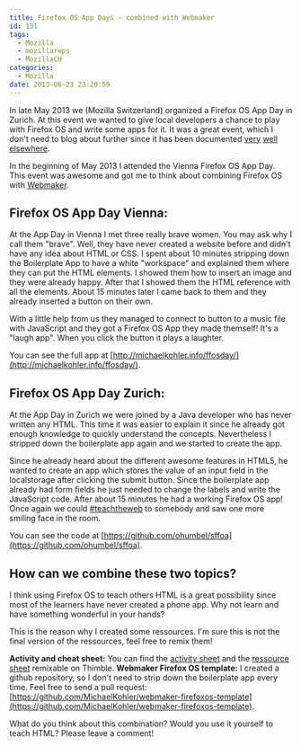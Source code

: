 ```yaml
---
title: Firefox OS App Days - combined with Webmaker
id: 131
tags:
  - Mozilla
  - mozillareps
  - MozillaCH
categories:
  - Mozilla
date: 2013-06-23 23:20:59
---
```


In late May 2013 we (Mozilla Switzerland) organized a Firefox OS App Day in Zurich. At this event we wanted to give local developers a chance to play with Firefox OS and write some apps for it. It was a great event, which I don't need to blog about further since it has been documented [very](http://blog.zuehlke.com/firefoxos-app-day-switzerland-was-great/) [well](https://blog.liip.ch/archive/2013/05/28/firefox-os-app-day.html) [elsewhere](http://blog.utou.ch/2013/mozilla-firefox-os-app-day/).

In the beginning of May 2013 I attended the Vienna Firefox OS App Day. This event was awesome and got me to think about combining Firefox OS with [Webmaker](http://www.webmaker.org).

## Firefox OS App Day Vienna:

At the App Day in Vienna I met three really brave women. You may ask why I call them "brave". Well, they have never created a website before and didn't have any idea about HTML or CSS. I spent about 10 minutes stripping down the Boilerplate App to have a white "workspace" and explained them where they can put the HTML elements. I showed them how to insert an image and they were already happy. After that I showed them the HTML reference with all the elements. About 15 minutes later I came back to them and they already inserted a button on their own.

With a little help from us they managed to connect to button to a music file with JavaScript and they got a Firefox OS App they made themself! It's a "laugh app". When you click the button it plays a laughter.

You can see the full app at [http://michaelkohler.info/ffosday/](http://michaelkohler.info/ffosday/).

## Firefox OS App Day Zurich:

At the App Day in Zurich we were joined by a Java developer who has never written any HTML. This time it was easier to explain it since he already got enough knowledge to quickly understand the concepts. Nevertheless I stripped down the boilerplate app again and we started to create the app.

Since he already heard about the different awesome features in HTML5, he wanted to create an app which stores the value of an input field in the localstorage after clicking the submit button. Since the boilerplate app already had form fields he just needed to change the labels and write the JavaScript code. After about 15 minutes he had a working Firefox OS app! Once again we could [#teachtheweb](https://twitter.com/search?q=teachtheweb) to somebody and saw one more smiling face in the room.

You can see the code at [https://github.com/ohumbel/sffoa](https://github.com/ohumbel/sffoa).

## How can we combine these two topics?

I think using Firefox OS to teach others HTML is a great possibility since most of the learners have never created a phone app. Why not learn and have something wonderful in your hands?

This is the reason why I created some ressources. I'm sure this is not the final version of the ressources, feel free to remix them!

**Activity and cheat sheet:** You can find the [activity sheet](https://mkohler.makes.org/thimble/firefox-os-app-activity-sheet) and the [ressource sheet](https://mkohler.makes.org/thimble/firefox-os-app-resource-template) remixable on Thimble.
**Webmaker Firefox OS template:** I created a github repository, so I don't need to strip down the boilerplate app every time. Feel free to send a pull request: [https://github.com/MichaelKohler/webmaker-firefoxos-template](https://github.com/MichaelKohler/webmaker-firefoxos-template).

What do you think about this combination? Would you use it yourself to teach HTML? Please leave a comment!